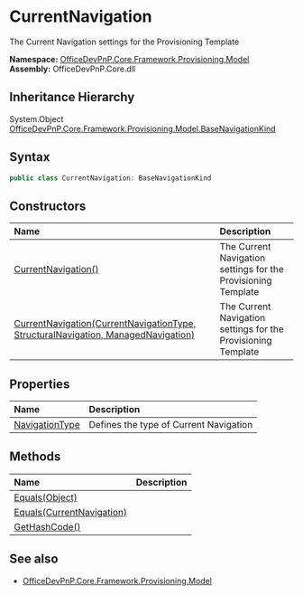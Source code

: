 # CurrentNavigation
The Current Navigation settings for the Provisioning Template  

**Namespace:** [OfficeDevPnP.Core.Framework.Provisioning.Model](OfficeDevPnP.Core.Framework.Provisioning.Model.md)  
**Assembly:** OfficeDevPnP.Core.dll  
## Inheritance Hierarchy
System.Object  
    [OfficeDevPnP.Core.Framework.Provisioning.Model.BaseNavigationKind](OfficeDevPnP.Core.Framework.Provisioning.Model.BaseNavigationKind.md)
## Syntax
```C#
public class CurrentNavigation: BaseNavigationKind
```
## Constructors
|**Name**|**Description**|
|:-----|:-----|
| [CurrentNavigation()](OfficeDevPnP.Core.Framework.Provisioning.Model.CurrentNavigation.ctor1.md) | <summary> The Current Navigation settings for the Provisioning Template </summary>
| [CurrentNavigation(CurrentNavigationType, StructuralNavigation, ManagedNavigation)](OfficeDevPnP.Core.Framework.Provisioning.Model.CurrentNavigation.ctor2.md) | <summary> The Current Navigation settings for the Provisioning Template </summary>
## Properties
|**Name**|**Description**|
|:-----|:-----|
| [NavigationType](OfficeDevPnP.Core.Framework.Provisioning.Model.CurrentNavigation.NavigationType.md) | Defines the type of Current Navigation
## Methods
|**Name**|**Description**|
|:-----|:-----|
| [Equals(Object)](OfficeDevPnP.Core.Framework.Provisioning.Model.CurrentNavigation.3520ddbb.md) | 
| [Equals(CurrentNavigation)](OfficeDevPnP.Core.Framework.Provisioning.Model.CurrentNavigation.8df81d21.md) | 
| [GetHashCode()](OfficeDevPnP.Core.Framework.Provisioning.Model.CurrentNavigation.1c6872bd.md) | 
## See also
- [OfficeDevPnP.Core.Framework.Provisioning.Model](OfficeDevPnP.Core.Framework.Provisioning.Model.md)
